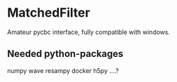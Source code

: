 # MatchedFilter
Amateur pycbc interface, fully compatible with windows.



Needed python-packages
----------------------
numpy
wave
resampy
docker
h5py
....?
